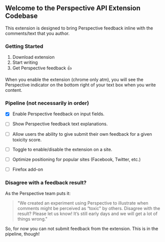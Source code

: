 ## Welcome to the Perspective API Extension Codebase

This extension is designed to bring Perspective feedback inline with the comments/text that you author.

### Getting Started

 1. Download extension
 2. Start writing
 3. Get Perspective feedback :+1:

When you enable the extension (chrome only atm), you will see the Perspective indicator on the bottom right of your text box when you write content.

### Pipeline (not necessarily in order)

- [x] Enable Perspective feedback on input fields.
- [ ] Show Perspective feedback text explanations.
- [ ] Allow users the ability to give submit their own feedback for a given toxicity score.
- [ ] Toggle to enable/disable the extension on a site.
- [ ] Optimize positioning for popular sites (Facebook, Twitter, etc.)
- [ ] Firefox add-on



### Disagree with a feedback result?

As the Perspective team puts it:
>"We created an experiment using Perspective to illustrate when comments might be perceived as “toxic" by others. Disagree with the result? Please let us know! It’s still early days and we will get a lot of things wrong."

So, for now you can not submit feedback from the extension. This is in the pipeline, though!
